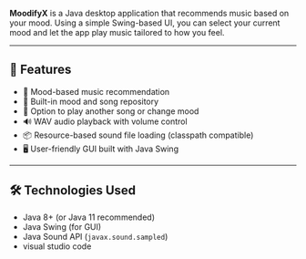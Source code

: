 

**MoodifyX** is a Java desktop application that recommends music based on your mood. Using a simple Swing-based UI, you can select your current mood and let the app play music tailored to how you feel.

---

## 🚀 Features

- 🎵 Mood-based music recommendation
- 🧠 Built-in mood and song repository
- 🔁 Option to play another song or change mood
- 🔊 WAV audio playback with volume control
- 📦 Resource-based sound file loading (classpath compatible)
- 🖥️ User-friendly GUI built with Java Swing

---

## 🛠️ Technologies Used

- Java 8+ (or Java 11 recommended)
- Java Swing (for GUI)
- Java Sound API (`javax.sound.sampled`)
- visual studio code


